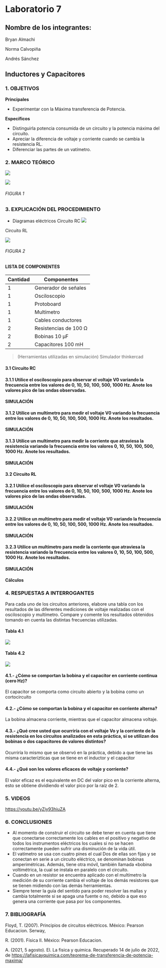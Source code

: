 # Laboratorio 7
## Nombre de los integrantes: 
Bryan Almachi

Norma Calvopiña

Andrés Sánchez

## Inductores y Capacitores
### 1.	OBJETIVOS

**Principales**

 - Experimentar con la Máxima transferencia de Potencia.

**Específicos**

- Distinguirla potencia consumida de un circuito y la potencia máxima del circuito.
- Apreciar la diferencia de voltaje y corriente cuando se cambia la resistencia RL.
- Diferenciar las partes de un vatímetro.


### 2.	MARCO TEÓRICO


![](https://github.com/SanchezMaiAndresSebastian/Laboratorio-5/blob/main/Fotos/11.png) 

![](https://unicrom.com/wp-content/uploads/valores_RMS_pico_promedio.png) 

###### _FIGURA 1_



 
### 3.	EXPLICACIÓN DEL PROCEDIMIENTO

- Diagramas eléctricos
Circuito RC 
![](https://github.com/SanchezMaiAndresSebastian/Laboratorio-5/blob/main/Fotos/2.png) 

Circuito RL 

![](https://github.com/SanchezMaiAndresSebastian/Laboratorio-5/blob/main/Fotos/4.png) 

###### _FIGURA 2_



####	LISTA DE COMPONENTES

| Cantidad | Componentes | 
| -------- | ----------- | 
| 1 | Generador de señales | 
| 1 | Osciloscopio |
| 1 | Protoboard |
| 1 | Multímetro |
| 1 | Cables conductores |
| 2 | Resistencias de 100 Ω |
| 2 | Bobinas 10 µF |
| 2 | Capacitores 100 mH |
 
> (Herramientas utilizadas en simulación) 
> Simulador thinkercad

#### 3.1 Circuito RC

#### 3.1.1 Utilice el osciloscopio para observar el voltaje V0 variando la frecuencia entre los valores de 0, 10, 50, 100, 500, 1000 Hz. Anote los valores pico de las ondas observadas.

#### SIMULACIÓN

#### 3.1.2 Utilice un multímetro para medir el voltaje V0 variando la frecuencia entre los valores de 0, 10, 50, 100, 500, 1000 Hz. Anote los resultados.

#### SIMULACIÓN

#### 3.1.3 Utilice un multímetro para medir la corriente que atraviesa la resistencia variando la frecuencia entre los valores 0, 10, 50, 100, 500, 1000 Hz. Anote los resultados.

#### SIMULACIÓN

#### 3.2 Circuito RL

#### 3.2.1 Utilice el osciloscopio para observar el voltaje V0 variando la frecuencia entre los valores de 0, 10, 50, 100, 500, 1000 Hz. Anote los valores pico de las ondas observadas.

#### SIMULACIÓN

#### 3.2.2 Utilice un multímetro para medir el voltaje V0 variando la frecuencia entre los valores de 0, 10, 50, 100, 500, 1000 Hz. Anote los resultados.

#### SIMULACIÓN

#### 3.2.3 Utilice un multímetro para medir la corriente que atraviesa la resistencia variando la frecuencia entre los valores 0, 10, 50, 100, 500, 1000 Hz. Anote los resultados.

#### SIMULACIÓN

#### Cálculos

 
### 4.	RESPUESTAS A INTERROGANTES
Para cada uno de los circuitos anteriores, elabore una tabla con los resultados de las diferentes mediciones de voltaje realizadas con el osciloscopio y multímetro. Compare y comente los resultados obtenidos tomando en cuenta las distintas frecuencias utilizadas.

#### Tabla 4.1

![](https://github.com/SanchezMaiAndresSebastian/Lab-7/blob/main/Fotos/14.png)

#### Tabla 4.2
![](https://github.com/SanchezMaiAndresSebastian/Lab-7/blob/main/Fotos/15.png)
#### 4.1.- ¿Cómo se comportan la bobina y el capacitor en corriente continua (cero Hz)?

El capacitor se comporta como circuito abierto y la bobina como un cortocircuito

#### 4.2.- ¿Cómo se comportan la bobina y el capacitor en corriente alterna?

La bobina almacena corriente, mientras que el capacitor almacena voltaje.

#### 4.3.- ¿Qué cree usted que ocurriría con el voltaje Vo y la corriente de la resistencia en los circuitos analizados en esta práctica, si se utilizan dos bobinas o dos capacitores de valores distintos?

Ocurriría lo mismo que se observó en la práctica, debido a que tiene las misma caracterízticas que se tiene en el inductor y el capacitor


#### 4.4.- ¿Qué son los valores eficaces de voltaje y corriente?

El valor eficaz es el equivalente en DC del valor pico en la corriente alterna, esto se obtiene dividiendo el valor pico por la raíz de 2.



### 5. VIDEOS

https://youtu.be/yZiy93hiuZA

### 6.	CONCLUSIONES

 - Al momento de construir el circuito se debe tener en cuenta que tiene que conectarse correctamente los cables en el positivo y negativo de todos los instrumentos eléctricos los cuales si no se hacen correctamente pueden sufrir una disminución de la vida útil.
 - El vatímetro se usa con cuatro pines el cual Dos de ellas son fijas y se conectan en serie a un circuito eléctrico, se denominan bobinas amperimétricas. Además, tiene otra móvil, también llamada «bobina voltimétrica, la cual se instala en paralelo con el circuito.
 - Cuando en un resistor se encuentra aplicado con el multímetro la medición de su corriente cambia el voltaje de los demás resistores que se tienen midiendo con las demás herramientas.
 - Siempre tener la guía del sentido para poder resolver las mallas y cambia totalmente si se apaga una fuente o no, debido a que eso genera una corriente que pasa por los componentes.
 

### 7.	BIBLIOGRAFÍA

Floyd, T. (2007). Principios de circuitos eléctricos. México: Pearson Educacion. Serway,

R. (2001). Física II. México: Pearson Educacion.

A. (2021, 5 agosto). El. La fisica y quimica. Recuperado 14 de julio de 2022, de https://lafisicayquimica.com/teorema-de-transferencia-de-potencia-maxima/
